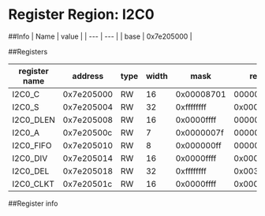 # Register Region: I2C0


##Info
| Name | value |
| --- | --- |
| base | 0x7e205000 |

##Registers

| register name | address | type | width | mask | reset |
| --- | --- | --- | --- | --- | --- |
| I2C0_C | 0x7e205000 | RW | 16 | 0x00008701 | 0000000000 |
| I2C0_S | 0x7e205004 | RW | 32 | 0xffffffff | 0x00000050 |
| I2C0_DLEN | 0x7e205008 | RW | 16 | 0x0000ffff | 0000000000 |
| I2C0_A | 0x7e20500c | RW | 7 | 0x0000007f | 0000000000 |
| I2C0_FIFO | 0x7e205010 | RW | 8 | 0x000000ff | 0000000000 |
| I2C0_DIV | 0x7e205014 | RW | 16 | 0x0000ffff | 0x000005dc |
| I2C0_DEL | 0x7e205018 | RW | 32 | 0xffffffff | 0x00300030 |
| I2C0_CLKT | 0x7e20501c | RW | 16 | 0x0000ffff | 0x00000040 |

##Register info

